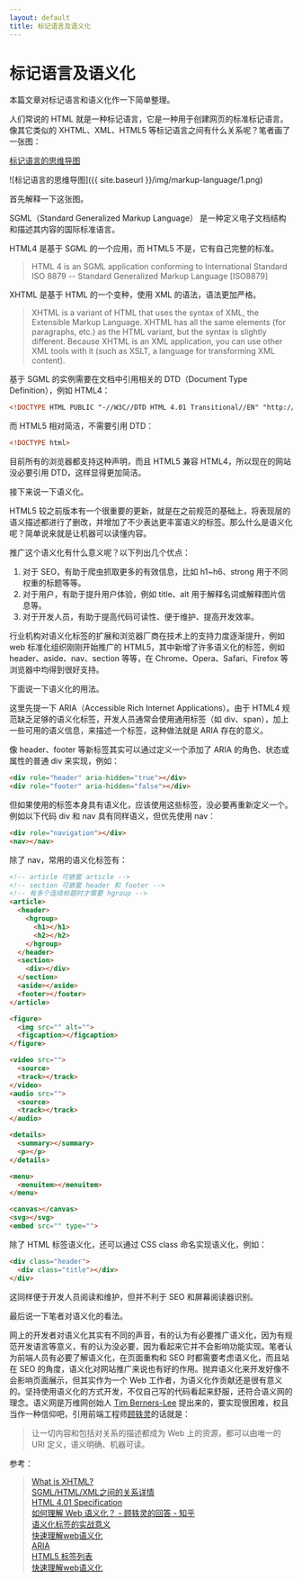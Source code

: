 ```yaml
---
layout: default
title: 标记语言及语义化
---
```


# 标记语言及语义化

本篇文章对标记语言和语义化作一下简单整理。

人们常说的 HTML 就是一种标记语言，它是一种用于创建网页的标准标记语言。像其它类似的 XHTML、XML、HTML5 等标记语言之间有什么关系呢？笔者画了一张图：

[标记语言的思维导图][4]

![标记语言的思维导图]({{ site.baseurl }}/img/markup-language/1.png)

首先解释一下这张图。

SGML（Standard Generalized Markup Language） 是一种定义电子文档结构和描述其内容的国际标准语言。

HTML4 是基于 SGML 的一个应用，而 HTML5 不是，它有自己完整的标准。

> HTML 4 is an SGML application conforming to International Standard ISO 8879 -- Standard Generalized Markup Language [ISO8879]

XHTML 是基于 HTML 的一个变种，使用 XML 的语法，语法更加严格。

> XHTML is a variant of HTML that uses the syntax of XML, the Extensible Markup Language. XHTML has all the same elements (for paragraphs, etc.) as the HTML variant, but the syntax is slightly different. Because XHTML is an XML application, you can use other XML tools with it (such as XSLT, a language for transforming XML content).

基于 SGML 的实例需要在文档中引用相关的 DTD（Document Type Definition），例如 HTML4：

```html
<!DOCTYPE HTML PUBLIC "-//W3C//DTD HTML 4.01 Transitional//EN" "http://www.w3.org/TR/html4/loose.dtd">
```

而 HTML5 相对简洁，不需要引用 DTD：

```html
<!DOCTYPE html>
```

目前所有的浏览器都支持这种声明，而且 HTML5 兼容 HTML4，所以现在的网站没必要引用 DTD，这样显得更加简洁。

接下来说一下语义化。

HTML5 较之前版本有一个很重要的更新，就是在之前规范的基础上，将表现层的语义描述都进行了删改，并增加了不少表达更丰富语义的标签。那么什么是语义化呢？简单说来就是让机器可以读懂内容。

推广这个语义化有什么意义呢？以下列出几个优点：

1. 对于 SEO，有助于爬虫抓取更多的有效信息，比如 h1~h6、strong 用于不同权重的标题等等。
2. 对于用户，有助于提升用户体验，例如 title、alt 用于解释名词或解释图片信息等。
3. 对于开发人员，有助于提高代码可读性、便于维护、提高开发效率。

行业机构对语义化标签的扩展和浏览器厂商在技术上的支持力度逐渐提升，例如 web 标准化组织刚刚开始推广的 HTML5，其中新增了许多语义化的标签，例如 header、aside、nav、section 等等，在 Chrome、Opera、Safari、Firefox 等浏览器中均得到很好支持。

下面说一下语义化的用法。

这里先提一下 ARIA（Accessible Rich Internet Applications）。由于 HTML4 规范缺乏足够的语义化标签，开发人员通常会使用通用标签（如 div、span），加上一些可用的语义信息，来描述一个标签，这种做法就是 ARIA 存在的意义。

像 header、footer 等新标签其实可以通过定义一个添加了 ARIA 的角色、状态或属性的普通 div 来实现，例如：

```html
<div role="header" aria-hidden="true"></div>
<div role="footer" aria-hidden="false"></div>
```

但如果使用的标签本身具有语义化，应该使用这些标签，没必要再重新定义一个。例如以下代码 div 和 nav 具有同样语义，但优先使用 nav：

```html
<div role="navigation"></div>
<nav></nav>
```

除了 nav，常用的语义化标签有：

```html
<!-- article 可嵌套 article -->
<!-- section 可嵌套 header 和 footer -->
<!-- 有多个连续标题时才需要 hgroup -->
<article>
  <header>
    <hgroup>
      <h1></h1>
      <h2></h2>
    </hgroup>
  </header>
  <section>
    <div></div>
  </section>
  <aside></aside>
  <footer></footer>
</article>

<figure>
  <img src="" alt="">
  <figcaption></figcaption>
</figure>

<video src="">
  <source>
  <track></track>
</video>
<audio src="">
  <source>
  <track></track>
</audio>

<details>
  <summary></summary>
  <p></p>
</details>

<menu>
  <menuitem></menuitem>
</menu>

<canvas></canvas>
<svg></svg>
<embed src="" type="">
```

除了 HTML 标签语义化，还可以通过 CSS class 命名实现语义化，例如：

```html
<div class="header">
  <div class="title"></div>
</div>
```

这同样便于开发人员阅读和维护，但并不利于 SEO 和屏幕阅读器识别。

最后说一下笔者对语义化的看法。

网上的开发者对语义化其实有不同的声音，有的认为有必要推广语义化，因为有规范开发语言等意义，有的认为没必要，因为看起来它并不会影响功能实现。笔者认为前端人员有必要了解语义化，在页面重构和 SEO 时都需要考虑语义化，而且站在 SEO 的角度，语义化对网站推广来说也有好的作用。抛弃语义化来开发好像不会影响页面展示，但其实作为一个 Web 工作者，为语义化作贡献还是很有意义的。坚持使用语义化的方式开发，不仅自己写的代码看起来舒服，还符合语义网的理念。语义网是万维网创始人 [Tim Berners-Lee][12] 提出来的，要实现很困难，权且当作一种信仰吧，引用前端工程师[顾轶灵][11]的话就是：

> 让一切内容和包括对关系的描述都成为 Web 上的资源，都可以由唯一的 URI 定义，语义明确、机器可读。

参考：
> [What is XHTML?][1]  
> [SGML/HTML/XML之间的关系详情][2]  
> [HTML 4.01 Specification][3]  
> [如何理解 Web 语义化？ - 顾轶灵的回答 - 知乎][5]  
> [语义化标签的实战意义][6]  
> [快速理解web语义化][7]  
> [ARIA][8]  
> [HTML5 标签列表][9]  
> [快速理解web语义化][10]  

  [1]: https://www.w3.org/standards/webdesign/htmlcss  
  [2]: https://www.2cto.com/kf/201801/713962.html
  [3]: https://www.w3.org/TR/2018/SPSD-html401-20180327/
  [4]: https://mubu.com/edit/2DNEPceOHV
  [5]: https://www.zhihu.com/question/20455165/answer/15176745
  [6]: http://ued.sina.com.cn/?p=157
  [7]: https://juejin.im/entry/5ab5f229518825558a069304
  [8]: https://developer.mozilla.org/zh-CN/docs/Web/Accessibility/ARIA
  [9]: https://developer.mozilla.org/zh-CN/docs/Web/Guide/HTML/HTML5/HTML5_element_list
  [10]: https://juejin.im/entry/5ab5f229518825558a069304
  [11]: https://www.zhihu.com/people/justineo/activities
  [12]: https://zh.wikipedia.org/wiki/蒂姆·伯纳斯-李